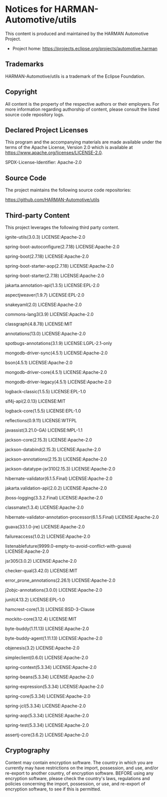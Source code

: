 # Notices for HARMAN-Automotive/utils

This content is produced and maintained by the HARMAN Automotive Project.

* Project home: https://projects.eclipse.org/projects/automotive.harman

## Trademarks

HARMAN-Automotive/utils is a trademark of the Eclipse Foundation.

## Copyright

All content is the property of the respective authors or their employers. For
more information regarding authorship of content, please consult the listed
source code repository logs.

## Declared Project Licenses

This program and the accompanying materials are made available under the terms
of the Apache License, Version 2.0 which is available at
https://www.apache.org/licenses/LICENSE-2.0.

SPDX-License-Identifier: Apache-2.0

## Source Code

The project maintains the following source code repositories:

https://github.com/HARMAN-Automotive/utils

## Third-party Content

This project leverages the following third party content.

ignite-utils(3.0.3)
	LICENSE:Apache-2.0

spring-boot-autoconfigure(2.7.18)
	LICENSE:Apache-2.0

spring-boot(2.7.18)
	LICENSE:Apache-2.0

spring-boot-starter-aop(2.7.18)
	LICENSE:Apache-2.0

spring-boot-starter(2.7.18)
	LICENSE:Apache-2.0

jakarta.annotation-api(1.3.5)
	LICENSE:EPL-2.0

aspectjweaver(1.9.7)
	LICENSE:EPL-2.0

snakeyaml(2.0)
	LICENSE:Apache-2.0

commons-lang3(3.9)
	LICENSE:Apache-2.0

classgraph(4.8.78)
	LICENSE:MIT

annotations(13.0)
	LICENSE:Apache-2.0

spotbugs-annotations(3.1.9)
	LICENSE:LGPL-2.1-only

mongodb-driver-sync(4.5.1)
	LICENSE:Apache-2.0

bson(4.5.1)
	LICENSE:Apache-2.0

mongodb-driver-core(4.5.1)
	LICENSE:Apache-2.0

mongodb-driver-legacy(4.5.1)
	LICENSE:Apache-2.0

logback-classic(1.5.5)
	LICENSE:EPL-1.0

slf4j-api(2.0.13)
	LICENSE:MIT

logback-core(1.5.5)
	LICENSE:EPL-1.0

reflections(0.9.11)
	LICENSE:WTFPL

javassist(3.21.0-GA)
	LICENSE:MPL-1.1

jackson-core(2.15.3)
	LICENSE:Apache-2.0

jackson-databind(2.15.3)
	LICENSE:Apache-2.0

jackson-annotations(2.15.3)
	LICENSE:Apache-2.0

jackson-datatype-jsr310(2.15.3)
	LICENSE:Apache-2.0

hibernate-validator(6.1.5.Final)
	LICENSE:Apache-2.0

jakarta.validation-api(2.0.2)
	LICENSE:Apache-2.0

jboss-logging(3.3.2.Final)
	LICENSE:Apache-2.0

classmate(1.3.4)
	LICENSE:Apache-2.0

hibernate-validator-annotation-processor(6.1.5.Final)
	LICENSE:Apache-2.0

guava(33.1.0-jre)
	LICENSE:Apache-2.0

failureaccess(1.0.2)
	LICENSE:Apache-2.0

listenablefuture(9999.0-empty-to-avoid-conflict-with-guava)
	LICENSE:Apache-2.0

jsr305(3.0.2)
	LICENSE:Apache-2.0

checker-qual(3.42.0)
	LICENSE:MIT

error_prone_annotations(2.26.1)
	LICENSE:Apache-2.0

j2objc-annotations(3.0.0)
	LICENSE:Apache-2.0

junit(4.13.2)
	LICENSE:EPL-1.0

hamcrest-core(1.3)
	LICENSE:BSD-3-Clause

mockito-core(3.12.4)
	LICENSE:MIT

byte-buddy(1.11.13)
	LICENSE:Apache-2.0

byte-buddy-agent(1.11.13)
	LICENSE:Apache-2.0

objenesis(3.2)
	LICENSE:Apache-2.0

simpleclient(0.6.0)
	LICENSE:Apache-2.0

spring-context(5.3.34)
	LICENSE:Apache-2.0

spring-beans(5.3.34)
	LICENSE:Apache-2.0

spring-expression(5.3.34)
	LICENSE:Apache-2.0

spring-core(5.3.34)
	LICENSE:Apache-2.0

spring-jcl(5.3.34)
	LICENSE:Apache-2.0

spring-aop(5.3.34)
	LICENSE:Apache-2.0

spring-test(5.3.34)
	LICENSE:Apache-2.0

assertj-core(3.6.2)
	LICENSE:Apache-2.0



## Cryptography

Content may contain encryption software. The country in which you are currently
may have restrictions on the import, possession, and use, and/or re-export to
another country, of encryption software. BEFORE using any encryption software,
please check the country's laws, regulations and policies concerning the import,
possession, or use, and re-export of encryption software, to see if this is
permitted.